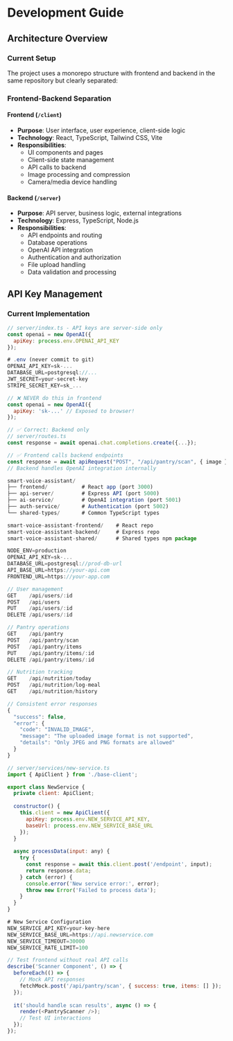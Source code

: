 # Development Guide

## Architecture Overview

### Current Setup
The project uses a monorepo structure with frontend and backend in the same repository but clearly separated:


### Frontend-Backend Separation

#### Frontend (`/client`)
- **Purpose**: User interface, user experience, client-side logic
- **Technology**: React, TypeScript, Tailwind CSS, Vite
- **Responsibilities**:
  - UI components and pages
  - Client-side state management
  - API calls to backend
  - Image processing and compression
  - Camera/media device handling

#### Backend (`/server`) 
- **Purpose**: API server, business logic, external integrations
- **Technology**: Express, TypeScript, Node.js
- **Responsibilities**:
  - API endpoints and routing
  - Database operations
  - OpenAI API integration
  - Authentication and authorization
  - File upload handling
  - Data validation and processing

## API Key Management

### Current Implementation
```javascript
// server/index.ts - API keys are server-side only
const openai = new OpenAI({ 
  apiKey: process.env.OPENAI_API_KEY 
});

# .env (never commit to git)
OPENAI_API_KEY=sk-...
DATABASE_URL=postgresql://...
JWT_SECRET=your-secret-key
STRIPE_SECRET_KEY=sk_...

// ❌ NEVER do this in frontend
const openai = new OpenAI({ 
  apiKey: 'sk-...' // Exposed to browser!
});

// ✅ Correct: Backend only
// server/routes.ts
const response = await openai.chat.completions.create({...});

// ✅ Frontend calls backend endpoints
const response = await apiRequest("POST", "/api/pantry/scan", { image });
// Backend handles OpenAI integration internally

smart-voice-assistant/
├── frontend/           # React app (port 3000)
├── api-server/         # Express API (port 5000)
├── ai-service/         # OpenAI integration (port 5001)
├── auth-service/       # Authentication (port 5002)
└── shared-types/       # Common TypeScript types

smart-voice-assistant-frontend/    # React repo
smart-voice-assistant-backend/     # Express repo  
smart-voice-assistant-shared/      # Shared types npm package

NODE_ENV=production
OPENAI_API_KEY=sk-...
DATABASE_URL=postgresql://prod-db-url
API_BASE_URL=https://your-api.com
FRONTEND_URL=https://your-app.com

// User management
GET    /api/users/:id
POST   /api/users
PUT    /api/users/:id
DELETE /api/users/:id

// Pantry operations
GET    /api/pantry
POST   /api/pantry/scan
POST   /api/pantry/items
PUT    /api/pantry/items/:id
DELETE /api/pantry/items/:id

// Nutrition tracking
GET    /api/nutrition/today
POST   /api/nutrition/log-meal
GET    /api/nutrition/history

// Consistent error responses
{
  "success": false,
  "error": {
    "code": "INVALID_IMAGE",
    "message": "The uploaded image format is not supported",
    "details": "Only JPEG and PNG formats are allowed"
  }
}

// server/services/new-service.ts
import { ApiClient } from './base-client';

export class NewService {
  private client: ApiClient;
  
  constructor() {
    this.client = new ApiClient({
      apiKey: process.env.NEW_SERVICE_API_KEY,
      baseUrl: process.env.NEW_SERVICE_BASE_URL
    });
  }
  
  async processData(input: any) {
    try {
      const response = await this.client.post('/endpoint', input);
      return response.data;
    } catch (error) {
      console.error('New service error:', error);
      throw new Error('Failed to process data');
    }
  }
}

# New Service Configuration
NEW_SERVICE_API_KEY=your-key-here
NEW_SERVICE_BASE_URL=https://api.newservice.com
NEW_SERVICE_TIMEOUT=30000
NEW_SERVICE_RATE_LIMIT=100

// Test frontend without real API calls
describe('Scanner Component', () => {
  beforeEach(() => {
    // Mock API responses
    fetchMock.post('/api/pantry/scan', { success: true, items: [] });
  });
  
  it('should handle scan results', async () => {
    render(<PantryScanner />);
    // Test UI interactions
  });
});


